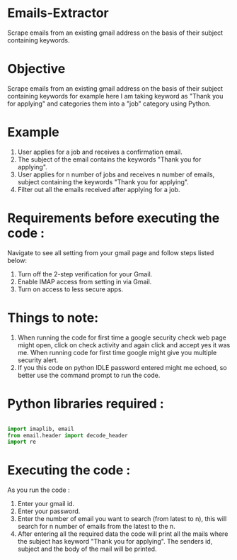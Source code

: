 # Emails-Extractor
Scrape emails from an existing gmail address on the basis of their subject containing keywords.

# Objective

Scrape emails from an existing gmail address on the basis of their subject containing keywords for example here I am taking keyword as "Thank you for applying" and categories them into a "job" category using Python.

# Example 
1. User applies for a job and receives a confirmation email. 
2. The subject of the email contains the keywords "Thank you for applying".
3. User applies for n number of jobs and receives n number of emails, subject containing the keywords "Thank you for applying".
4. Filter out all the emails received after applying for a job.

# Requirements before executing the code :
Navigate to see all setting from your gmail page and follow steps listed below:
1. Turn off the 2-step verification for your Gmail.
2. Enable IMAP access from setting in via Gmail.
3. Turn on access to less secure apps.


# Things to note:
1. When running the code for first time a google security check web page might open, click on check activity and again click and accept yes it was me. When running code for first time google might give you multiple security alert.
2. If you this code on python IDLE password entered might me echoed, so better use the command prompt to run the code.

# Python libraries required :
```python 

import imaplib, email
from email.header import decode_header
import re
```

# Executing the code :
As you run the code :
1. Enter your gmail id. 
2. Enter your password.
3. Enter the number of email you want to search (from latest to n), this will search for n number of emails from the latest to the n.
4. After entering all the required data the code will print all the mails where the subject has keyword "Thank you for applying". The senders id, subject and the body of the mail will be printed.
